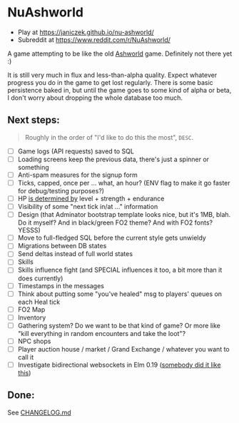 # NuAshworld

* Play at https://janiczek.github.io/nu-ashworld/
* Subreddit at https://www.reddit.com/r/NuAshworld/

A game attempting to be like the old [Ashworld](http://web.archive.org/web/20090312000154/http://ashworld.webd.pl:80/index.php?strona=7) game. Definitely not there yet :)

It is still very much in flux and less-than-alpha quality. Expect whatever progress you do in the game to get lost regularly. There is some basic persistence baked in, but until the game goes to some kind of alpha or beta, I don't worry about dropping the whole database too much.

## Next steps:

> Roughly in the order of "I'd like to do this the most", `DESC`.

- [ ] Game logs (API requests) saved to SQL
- [ ] Loading screens keep the previous data, there's just a spinner or something
- [ ] Anti-spam measures for the signup form
- [ ] Ticks, capped, once per ... what, an hour? (ENV flag to make it go faster for debug/testing purposes?)
- [ ] HP [is determined by](http://fallout.wikia.com/wiki/Hit_Points#Fallout_and_Fallout_2) level + strength + endurance
- [ ] Visibility of some "next tick in/at ..." information
- [ ] Design (that Adminator bootstrap template looks nice, but it's 1MB, blah. Do it myself? And in black/green FO2 theme? And with FO2 fonts? YESSS)
- [ ] Move to full-fledged SQL before the current style gets unwieldy
- [ ] Migrations between DB states
- [ ] Send deltas instead of full world states
- [ ] Skills
- [ ] Skills influence fight (and SPECIAL influences it too, a bit more than it does currently)
- [ ] Timestamps in the messages
- [ ] Think about putting some "you've healed" msg to players' queues on each Heal tick
- [ ] FO2 Map
- [ ] Inventory
- [ ] Gathering system? Do we want to be that kind of game? Or more like "kill everything in random encounters and take the loot"?
- [ ] NPC shops
- [ ] Player auction house / market / Grand Exchange / whatever you want to call it
- [ ] Investigate bidirectional websockets in Elm 0.19 ([somebody did it like this](https://github.com/danneu/elm-mmo))

## Done:

See [CHANGELOG.md](https://github.com/Janiczek/nu-ashworld/blob/master/CHANGELOG.md)


